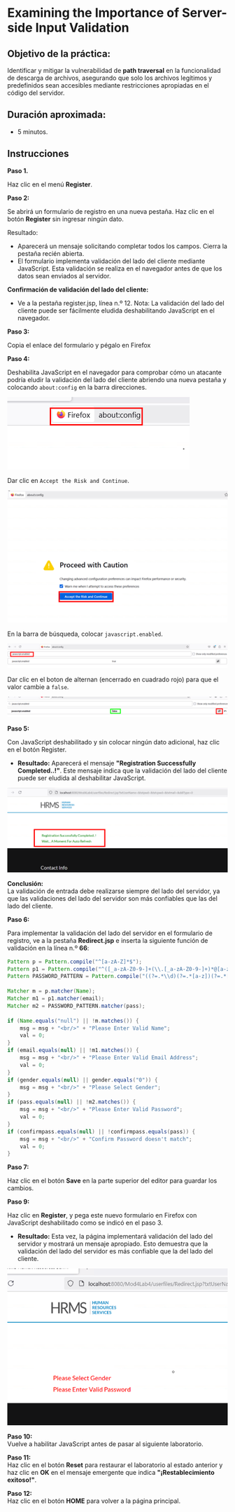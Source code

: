 # Examining the Importance of Server-side Input Validation

## Objetivo de la práctica:

Identificar y mitigar la vulnerabilidad de **path traversal** en la funcionalidad de descarga de archivos, asegurando que solo los archivos legítimos y predefinidos sean accesibles mediante restricciones apropiadas en el código del servidor.

## Duración aproximada:
- 5 minutos.

## Instrucciones 

**Paso 1.**

 Haz clic en el menú **Register**.

**Paso 2:**

 Se abrirá un formulario de registro en una nueva pestaña. Haz clic en el botón **Register** sin ingresar ningún dato.

Resultado: 
- Aparecerá un mensaje solicitando completar todos los campos. Cierra la pestaña recién abierta.
- El formulario implementa validación del lado del cliente mediante JavaScript. Esta validación se realiza en el navegador antes de que los datos sean enviados al servidor.

**Confirmación de validación del lado del cliente:**

- Ve a la pestaña register.jsp, línea n.º 12.
Nota: La validación del lado del cliente puede ser fácilmente eludida deshabilitando JavaScript en el navegador.

**Paso 3:**

Copia el enlace del formulario y pégalo en Firefox

**Paso 4:**

Deshabilita JavaScript en el navegador para comprobar cómo un atacante podría eludir la validación del lado del cliente abriendo una nueva pestaña y colocando `about:config` en la barra direcciones. 

![imagen resultado](../images/mod4-lab4-1.png)

Dar clic en `Accept the Risk and Continue`.

![imagen resultado](../images/mod4-lab4-2.png)

En la barra de búsqueda, colocar `javascript.enabled`.

![imagen resultado](../images/mod4-lab4-3.png)

Dar clic en el boton de alternan (encerrado en cuadrado rojo) para que el valor cambie a `false`.

![imagen resultado](../images/mod4-lab4-4.png)

**Paso 5:**

Con JavaScript deshabilitado y sin colocar ningún dato adicional, haz clic en el botón Register.

  
- **Resultado:** Aparecerá el mensaje **"Registration Successfully Completed..!"**. Este mensaje indica que la validación del lado del cliente puede ser eludida al deshabilitar JavaScript.  

![imagen resultado](../images/mod4-lab4-5.png)

**Conclusión:**  
La validación de entrada debe realizarse siempre del lado del servidor, ya que las validaciones del lado del servidor son más confiables que las del lado del cliente.  

**Paso 6:**  
  
Para implementar la validación del lado del servidor en el formulario de registro, ve a la pestaña **Redirect.jsp** e inserta la siguiente función de validación en la línea n.º **66**:  

```java
Pattern p = Pattern.compile("^[a-zA-Z]*$");
Pattern p1 = Pattern.compile("^([_a-zA-Z0-9-]+(\\.[_a-zA-Z0-9-]+)*@[a-zA-Z0-9-]+(\\.[a-zA-Z0-9-]+)*(\\.[a-zA-Z]{1,6}))?$");
Pattern PASSWORD_PATTERN = Pattern.compile("((?=.*\\d)(?=.*[a-z])(?=.*[A-Z])(?=.*[@#$%]).{6,20})");

Matcher m = p.matcher(Name);
Matcher m1 = p1.matcher(email);
Matcher m2 = PASSWORD_PATTERN.matcher(pass);

if (Name.equals("null") || !m.matches()) {
    msg = msg + "<br/>" + "Please Enter Valid Name";
    val = 0;
}
if (email.equals(null) || !m1.matches()) {
    msg = msg + "<br/>" + "Please Enter Valid Email Address";
    val = 0;
}
if (gender.equals(null) || gender.equals("0")) {
    msg = msg + "<br/>" + "Please Select Gender";
}
if (pass.equals(null) || !m2.matches()) {
    msg = msg + "<br/>" + "Please Enter Valid Password";
    val = 0;
}
if (confirmpass.equals(null) || !confirmpass.equals(pass)) {
    msg = msg + "<br/>" + "Confirm Password doesn't match";
    val = 0;
}
```

**Paso 7:** 

Haz clic en el botón **Save** en la parte superior del editor para guardar los cambios.  

**Paso 9:**  

Haz clic en **Register**, y pega este nuevo formulario en Firefox con JavaScript deshabilitado como se indicó en el paso 3.  

- **Resultado:** Esta vez, la página implementará validación del lado del servidor y mostrará un mensaje apropiado. Esto demuestra que la validación del lado del servidor es más confiable que la del lado del cliente.  

![imagen resultado](../images/mod4-lab4-6.png)

**Paso 10:**  
Vuelve a habilitar JavaScript antes de pasar al siguiente laboratorio.  

**Paso 11:**  
Haz clic en el botón **Reset** para restaurar el laboratorio al estado anterior y haz clic en **OK** en el mensaje emergente que indica **"¡Restablecimiento exitoso!"**.  

**Paso 12:**  
Haz clic en el botón **HOME** para volver a la página principal.  